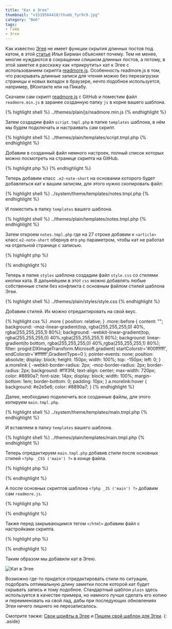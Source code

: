 ```yaml
---
title: "Кат в Эгее"
thumbnail: "v1519564418/thumb_fyr9c9.jpg"
category: "Веб"
tags:
- Гайд
- Эгея
---
```


Как известно [Эгея][1] не имеет функции скрытия длинных постов под катом, в этой [статье][2] Илья Бирман объясняет почему. Тем не менее, многие нуждаются в сокращении слишком длинных постов, а потому, в этой заметке я расскажу как «прикрутить» кат к Эгее с использованием скрипта [readmore.js][3]. Особенность readmore.js в том, что раскрывать длинные записи для чтения можно без перезагрузки страницы и новых вкладок в браузере, нечто подобное используется, например, ВКонтакте или на Пикабу.

<!-- more -->

Скачаем сам скрипт [readmore.js][4] с GitHub и поместим файл `readmore.min.js` в заранее созданную папку `js` в корне вашего шаблона.

{% highlight shell %}
../themes/plain/js/readmore.min.js
{% endhighlight %}

Затем создадим файл `script.tmpl.php` в папке `templates` шаблона, в нём мы будем подключать и настраивать сам скрипт.

{% highlight shell %}
../themes/plain/templates/script.tmpl.php
{% endhighlight %}

Добавим в созданный файл немного настроек, полный список которых можно посмотреть на странице скрипта на GitHub.

<div outer color>
{% highlight php %}
<script type="text/javascript">
    $('.e2-note-short').readmore({
        speed: 75, // Скорость раскрытия ката
        collapsedHeight: 1250, // Длинна заметки после которой будет добавлен кат
        moreLink: '<div class="more"><a class="morelink" href="#">Показать полностью</a></div>', // Классы кнокпи раскрытия ката
        lessLink: '' // Классы кнокпи скрытия ката
    });
</script>
{% endhighlight %}
</div>

Теперь добавим класс `.e2-note-short` на основании которого будет добавляться кат к вашим записям, для этого нужно скопировать файл:

{% highlight shell %}
../system/theme/templates/notes.tmpl.php
{% endhighlight %}

И поместить в папку `templates` вашего шаблона.

{% highlight shell %}
../themes/plain/templates/notes.tmpl.php
{% endhighlight %}

Затем откроем `notes.tmpl.php` где на 27 строке добавим к `<article>` класс `e2-note-short` обернув его `php` параметром, чтобы кат не работал на отдельной странице с записью.

{% highlight php %}
<article class="<?php if ($content['class'] != 'note') { ?>e2-note-short<?php } ?>">
{% endhighlight %}

Теперь в папке `styles` шаблона создадим файл `style.css` со стилями кнопки ката. В дальнейшем в этот `css` можно добавлять любые собственные стили без конфликта с основным файлом стилей шаблона Эгеи.

{% highlight shell %}
../themes/plain/styles/style.css
{% endhighlight %}

Добавим стилей. Их можно отредактировать на свой вкус.

<div outer color>
{% highlight css %}
.more {
    position: relative;
}
.more::before {
    content: "";
    background: -moz-linear-gradient(top, rgba(255,255,255,0) 40%, rgba(255,255,255,1) 80%);
    background: -webkit-linear-gradient(top, rgba(255,255,255,0) 40%,rgba(255,255,255,1) 80%);
    background: linear-gradient(to bottom, rgba(255,255,255,0) 40%,rgba(255,255,255,1) 80%);
    filter: progid:DXImageTransform.Microsoft.gradient( startColorstr='#00ffffff', endColorstr='#ffffff',GradientType=0 ); 
    pointer-events: none;
    position: absolute;
    display: block;
    height: 150px;
    width: 100%;
    top: -150px;
    left: 0;
}
a.morelink {
    -webkit-border-radius: 2px;
    -moz-border-radius: 2px;
    border-radius: 2px;
    background: #f1f3f4;
    text-align: center;
    max-width: 720px;
    color: #8890a7;
    font-size: 14px;
    display: block;
    width: 100%;
    margin-bottom: 1em;
    border-bottom: 0;
    padding: 10px;
}
a.morelink:hover {
    background: #e2e5e6;
    color: #8890a7;
}
{% endhighlight %}
</div>

Далее, необходимо подключить все созданные файлы, для этого копируем `main.tmpl.php`.

{% highlight shell %}
../system/theme/templates/main.tmpl.php
{% endhighlight %}

И вставляем в папку `templates` вашего шаблона.

{% highlight shell %}
../themes/plain/templates/main.tmpl.php
{% endhighlight %}

Теперь отредактируем `main.tmpl.php` добавив стили после основных стилей `<?php _CSS ('main') ?>` в конце файла.

{% highlight php %}
<?php _CSS ('style') ?>
{% endhighlight %}

А после основных скриптов шаблона `<?php _JS ('main') ?>` добавим сам `readmore.js`.

{% highlight php %}
<?php _JS ('readmore.min') ?>
{% endhighlight %}

Также перед закрывающимся тегом `</html>` добавим файл с настройками скрипта.

{% highlight php %}
<?php _T ('script') ?>
{% endhighlight %}

Таким образом мы добавили кат в Эгею. 

![Кат в Эгее][image-1]

Возможно где-то придется отредактировать стили по ситуации, подобрать оптимальную длину заметки после которой кат будет скрывать запись и тому подобное. Стандартный шаблон `plain` здесь используется в качестве примера, но намного лучше сделать его копию и переименовать на свой лад, дабы при последующих обновлениях Эгеи ничего лишнего не перезаписалось.

Смотрите также: [Свои шрифты в Эгее][5] и [Пишем свой шаблон для Эгеи][6].
{: .aside}

[1]:    https://blogengine.ru
[2]:    https://ilyabirman.ru/meanwhile/all/no-cut-in-aegea/
[3]:    http://jedfoster.com/Readmore.js/
[4]:    https://github.com/jedfoster/Readmore.js
[5]:    /blog/svoi-shrifty-v-egee/
[6]:    /blog/pishem-svoy-shablon-dlya-egei/
[image-1]:  https://res.cloudinary.com/milkleaks/image/upload/v1519216527/01_ooazsz.png